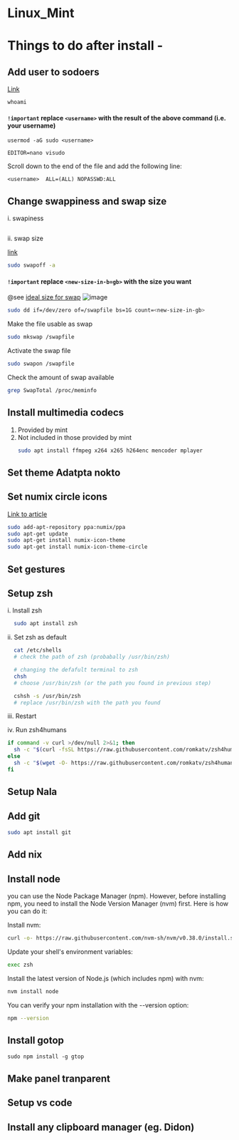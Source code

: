# Linux_Mint

# Things to do after install -

## Add user to sodoers

[Link](https://linuxize.com/post/how-to-add-user-to-sudoers-in-ubuntu/)

```
whoami
```
#### **`!important`** replace `<username>` with the result of the above command (i.e. your username)

```
usermod -aG sudo <username>
```

```
EDITOR=nano visudo
```

Scroll down to the end of the file and add the following line:

```
<username>  ALL=(ALL) NOPASSWD:ALL
```


## Change swappiness and swap size

i. swapiness
```

```
ii. swap size

[link](https://arcolinux.com/how-to-increase-the-size-of-your-swapfile/)

```.sh
sudo swapoff -a
```

#### **`!important`** replace `<new-size-in-b=gb>` with the size you want

@see [ideal size for swap](https://arcolinux.com/how-to-increase-the-size-of-your-swapfile/)
![image](https://github.com/Ayush-kathayat/Linux_Mint/assets/110550492/e1666675-3de9-4943-8919-fced0abf7ce8)

```.sh
sudo dd if=/dev/zero of=/swapfile bs=1G count=<new-size-in-gb>
```

Make the file usable as swap
```.sh
sudo mkswap /swapfile
```

Activate the swap file
```.sh
sudo swapon /swapfile
```

Check the amount of swap available
```.sh
grep SwapTotal /proc/meminfo
```


## Install multimedia codecs
  1. Provided by mint
  2. Not included in those provided by mint
     ```.sh
     sudo apt install ffmpeg x264 x265 h264enc mencoder mplayer
     ````

## Set theme Adatpta nokto
## Set numix circle icons

[Link to article](https://www.ubuntupit.com/install-numix-circle-icon-theme-ubuntu-linux-mint-fedora-desktop-environment/)

```.sh
sudo add-apt-repository ppa:numix/ppa
sudo apt-get update
sudo apt-get install numix-icon-theme
sudo apt-get install numix-icon-theme-circle
```

## Set gestures


## Setup zsh

i. Install zsh
```.sh
  sudo apt install zsh
```
ii. Set zsh as default 
```.sh
  cat /etc/shells
  # check the path of zsh (probabally /usr/bin/zsh) 

  # changing the defafult terminal to zsh
  chsh
  # choose /usr/bin/zsh (or the path you found in previous step)

  cshsh -s /usr/bin/zsh
  # replace /usr/bin/zsh with the path you found
```
iii. Restart

iv. Run zsh4humans
```.sh
if command -v curl >/dev/null 2>&1; then
  sh -c "$(curl -fsSL https://raw.githubusercontent.com/romkatv/zsh4humans/v5/install)"
else
  sh -c "$(wget -O- https://raw.githubusercontent.com/romkatv/zsh4humans/v5/install)"
fi
```
## Setup Nala

## Add git

```.sh
sudo apt install git
```

## Add nix

## Install node
 you can use the Node Package Manager (npm). However, before installing npm, you need to install the Node Version Manager (nvm) first. Here is how you can do it:

Install nvm:
```.sh
curl -o- https://raw.githubusercontent.com/nvm-sh/nvm/v0.38.0/install.sh | zsh
```

Update your shell's environment variables:

```.sh
exec zsh
```

Install the latest version of Node.js (which includes npm) with nvm:

```.sh
nvm install node
```

You can verify your npm installation with the --version option:

```.sh
npm --version
```

## Install gotop

```
sudo npm install -g gtop
```

## Make panel tranparent

## Setup vs code

## Install any clipboard manager (eg. Didon)




